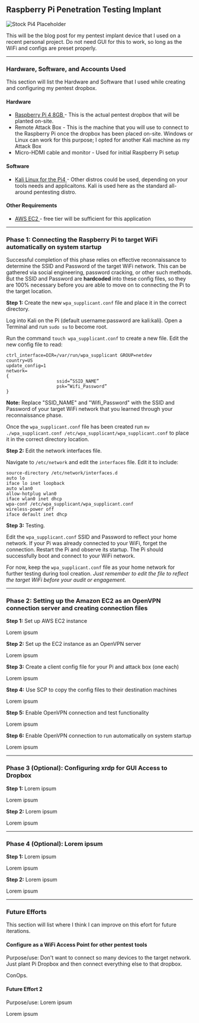 ## Raspberry Pi Penetration Testing Implant

![Stock Pi4 Placeholder](https://soldered.com/productdata/2019/09/dsc01864_2.jpg)

This will be the blog post for my pentest implant device that I used on a recent personal project. Do not need GUI for this to work, so long as the WiFi and configs are preset properly.

---

### Hardware, Software, and Accounts Used

This section will list the Hardware and Software that I used while creating and configuring my pentest dropbox.

#### Hardware

* <a href="https://www.raspberrypi.com/products/raspberry-pi-4-model-b/"> Raspberry Pi 4 8GB </a> - This is the actual pentest dropbox that will be planted on-site.
* Remote Attack Box - This is the machine that you will use to connect to the Raspberry Pi once the dropbox has been placed on-site. Windows or Linux can work for this purpose; I opted for another Kali machine as my Attack Box
* Micro-HDMI cable and monitor - Used for initial Raspberry Pi setup

#### Software

* <a href="https://www.kali.org/docs/arm/raspberry-pi-4/"> Kali Linux for the Pi4 </a> - Other distros could be used, depending on your tools needs and applicaitons. Kali is used here as the standard all-around pentesting distro.

#### Other Requirements

* <a href="https://aws.amazon.com/ec2/"> AWS EC2 </a> -  free tier will be sufficient for this application

---

### **Phase 1**: Connecting the Raspberry Pi to target WiFi automatically on system startup

Successful completion of this phase relies on effective reconnaissance to determine the SSID and Password of the target WiFi network. This can be gathered via social engineering, password cracking, or other such methods. But the SSID and Password are **hardcoded** into these config files, so they are 100% necessary before you are able to move on to connecting the Pi to the target location.

**Step 1:** Create the new ```wpa_supplicant.conf``` file and place it in the correct directory.

Log into Kali on the Pi (default username:password are kali:kali). Open a Terminal and run ```sudo su``` to become root.

Run the command ```touch wpa_supplicant.conf``` to create a new file. Edit the new config file to read:

```
ctrl_interface=DIR=/var/run/wpa_supplicant GROUP=netdev
country=US
update_config=1
network=
{
                   ssid=”SSID_NAME”
                   psk=”Wifi_Password”
}
```

**Note:** Replace "SSID_NAME" and "Wifi_Password" with the SSID and Password of your target WiFi network that you learned through your reconnaissance phase.

Once the ```wpa_supplicant.conf``` file has been created run ```mv ./wpa_supplicant.conf /etc/wpa_supplicant/wpa_supplicant.conf``` to place it in the correct directory location.

**Step 2:** Edit the network interfaces file.

Navigate to ```/etc/network``` and edit the ```interfaces``` file. Edit it to include:

```
source-directory /etc/network/interfaces.d
auto lo
iface lo inet loopback
auto wlan0
allow-hotplug wlan0
iface wlan0 inet dhcp
wpa-conf /etc/wpa_supplicant/wpa_supplicant.conf
wireless-power off
iface default inet dhcp
```

**Step 3:** Testing.

Edit the ```wpa_supplicant.conf``` SSID and Password to reflect your home network. If your Pi was already connected to your WiFi, forget the connection. Restart the Pi and observe its startup. The Pi should successfully boot and connect to your WiFi network.

For now, keep the ```wpa_supplicant.conf``` file as your home network for further testing during tool creation. _Just remember to edit the file to reflect the target WiFi before your audit or engagement._

---

### **Phase 2**: Setting up the Amazon EC2 as an OpenVPN connection server and creating connection files

**Step 1:** Set up AWS EC2 instance

Lorem ipsum

**Step 2:** Set up the EC2 instance as an OpenVPN server

Lorem ipsum

**Step 3:** Create a client config file for your Pi and attack box (one each)

Lorem ipsum

**Step 4:** Use SCP to copy the config files to their destination machines

Lorem ipsum

**Step 5:** Enable OpenVPN connection and test functionality

Lorem ipsum

**Step 6:** Enable OpenVPN connection to run automatically on system startup

Lorem ipsum

---

### **Phase 3 (Optional)**: Configuring xrdp for GUI Access to Dropbox

**Step 1:** Lorem ipsum

Lorem ipsum

**Step 2:** Lorem ipsum

Lorem ipsum

---

### **Phase 4 (Optional)**: Lorem ipsum 

**Step 1:** Lorem ipsum

Lorem ipsum

**Step 2:** Lorem ipsum

Lorem ipsum

---

### **Future Efforts**

This section will list where I think I can improve on this efort for future iterations.

#### Configure as a WiFi Access Point for other pentest tools

Purpose/use: Don't want to connect so many devices to the target network. Just plant Pi Dropbox and then connect everything else to that dropbox.

ConOps.

#### Future Effort 2

Purpose/use: Lorem ipsum

Lorem ipsum
